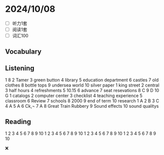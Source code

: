 # 2024/10/08 

- [ ] 听力1套
- [ ] 阅读1套 
- [ ] 词汇100 

## Vocabulary
## Listening
1 8
2 Tamer
3 green button
4 library
5 education department
6 castles
7 old clothes
8 bottle tops
9 undersea world
10 silver paper
1 king street
2 central
3 half hours
4 refreshments
5 10.15
6 advance
7 seat resevations
8 C
9 D
10 G
1 catalogs
2 computer center
3 checklist
4 teaching experience
5 classroom
6 Review
7 schools
8 2000
9 end of term
10 research
1 A
2 B
3 C
4 A
5 A
6 Ck,¬
7 A
8 Great Train Rubbery
9 Sound effects
10 sound qualitys

## Reading
1 
2 
3 
4 
5 
6 
7 
8 
9 
10 
1 
2 
3 
4 
5 
6 
7 
8 
9 
10 
1 
2 
3 
4 
5 
6 
7 
8 
9 
10 
1 
2 
3 
4 
5 
6 
7 
8 
9 
10 

❌
